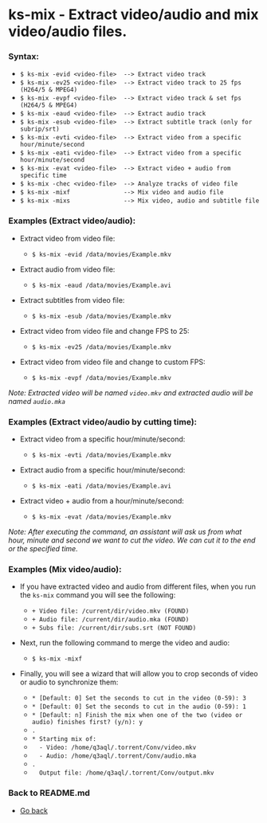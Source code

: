 ks-mix - Extract video/audio and mix video/audio files.
=======================================================

### Syntax:

  * `$ ks-mix -evid <video-file>  --> Extract video track`
  * `$ ks-mix -ev25 <video-file>  --> Extract video track to 25 fps (H264/5 & MPEG4)`
  * `$ ks-mix -evpf <video-file>  --> Extract video track & set fps (H264/5 & MPEG4)`
  * `$ ks-mix -eaud <video-file>  --> Extract audio track`
  * `$ ks-mix -esub <video-file>  --> Extract subtitle track (only for subrip/srt)`
  * `$ ks-mix -evti <video-file>  --> Extract video from a specific hour/minute/second`
  * `$ ks-mix -eati <video-file>  --> Extract video from a specific hour/minute/second`
  * `$ ks-mix -evat <video-file>  --> Extract video + audio from specific time`
  * `$ ks-mix -chec <video-file>  --> Analyze tracks of video file`
  * `$ ks-mix -mixf               --> Mix video and audio file`
  * `$ ks-mix -mixs               --> Mix video, audio and subtitle file`

### Examples (Extract video/audio):

  * Extract video from video file:
  
    * `$ ks-mix -evid /data/movies/Example.mkv`
    
  * Extract audio from video file:
    
    * `$ ks-mix -eaud /data/movies/Example.avi`

  * Extract subtitles from video file:
    
    * `$ ks-mix -esub /data/movies/Example.mkv`

  * Extract video from video file and change FPS to 25:
    
    * `$ ks-mix -ev25 /data/movies/Example.mkv`
    
  * Extract video from video file and change to custom FPS:
    
    * `$ ks-mix -evpf /data/movies/Example.mkv`
    
_Note: Extracted video will be named `video.mkv` and extracted audio will be named `audio.mka`_

### Examples (Extract video/audio by cutting time):

  * Extract video from a specific hour/minute/second:
  
    * `$ ks-mix -evti /data/movies/Example.mkv`
    
  * Extract audio from a specific hour/minute/second:
    
    * `$ ks-mix -eati /data/movies/Example.avi`

  * Extract video + audio from a hour/minute/second:
    
    * `$ ks-mix -evat /data/movies/Example.mkv`
    
_Note: After executing the command, an assistant will ask us from what hour, minute and second we want to cut the video. We can cut it to the end or the specified time._
    
### Examples (Mix video/audio):

  * If you have extracted video and audio from different files, when you run the `ks-mix` command you will see the following:
  
    * `+ Video file: /current/dir/video.mkv (FOUND)`
    * `+ Audio file: /current/dir/audio.mka (FOUND)`
    * `+ Subs file: /current/dir/subs.srt (NOT FOUND)`

  * Next, run the following command to merge the video and audio:

    * `$ ks-mix -mixf` 
  
  * Finally, you will see a wizard that will allow you to crop seconds of video or audio to synchronize them:

    * `* [Default: 0] Set the seconds to cut in the video (0-59): 3`
    * `* [Default: 0] Set the seconds to cut in the audio (0-59): 1`
    * `* [Default: n] Finish the mix when one of the two (video or audio) finishes first? (y/n): y`
    * `.`
    * `* Starting mix of:`
    * `  - Video: /home/q3aql/.torrent/Conv/video.mkv`
    * `  - Audio: /home/q3aql/.torrent/Conv/audio.mka`
    * `.`
    * `  Output file: /home/q3aql/.torrent/Conv/output.mkv`
    
### Back to README.md
    
* [Go back](https://github.com/q3aql/ks-tools/blob/main/README.md)
  
